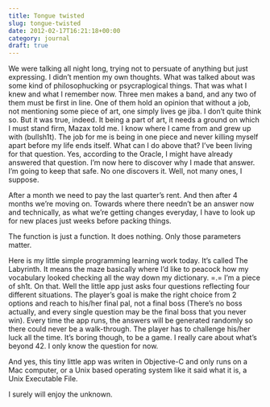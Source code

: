 ```yaml
---
title: Tongue twisted
slug: tongue-twisted
date: 2012-02-17T16:21:18+00:00
category: journal
draft: true
---
```

We were talking all night long, trying not to persuate of anything but just expressing. I didn&#8217;t mention my own thoughts. What was talked about was some kind of philosophucking or psycraplogical things. That was what I knew and what I remember now. Three men makes a band, and any two of them must be first in line. One of them hold an opinion that without a job, not mentioning some piece of art, one simply lives ge jiba. I don&#8217;t quite think so. But it was true, indeed. It being a part of art, it needs a ground on which I must stand firm, Mazax told me. I know where I came from and grew up with (bullsh1t). The job for me is being in one piece and never killing myself apart before my life ends itself. What can I do above that? I&#8217;ve been living for that question. Yes, according to the Oracle, I might have already answered that question. I&#8217;m now here to discover why I made that answer. I&#8217;m going to keep that safe. No one discovers it. Well, not many ones, I suppose.

After a month we need to pay the last quarter&#8217;s rent. And then after 4 months we&#8217;re moving on. Towards where there needn&#8217;t be an answer now and technically, as what we&#8217;re getting changes everyday, I have to look up for new places just weeks before packing things.

The function is just a function. It does nothing. Only those parameters matter.

Here is my little simple programming learning work today. It&#8217;s called The Labyrinth. It means the maze basically where I&#8217;d like to peacock how my vocabulary looked checking all the way down my dictionary. =.= I&#8217;m a piece of sh1t. On that. Well the little app just asks four questions reflecting four different situations. The player&#8217;s goal is make the right choice from 2 options and reach to his/her final pal, not a final boss (There&#8217;s no boss actually, and every single question may be the final boss that you never win). Every time the app runs, the answers will be generated randomly so there could never be a walk-through. The player has to challenge his/her luck all the time. It&#8217;s boring though, to be a game. I really care about what&#8217;s beyond 42. I only know the question for now.

And yes, this tiny little app was writen in Objective-C and only runs on a Mac computer, or a Unix based operating system like it said what it is, a Unix Executable File.

I surely will enjoy the unknown.
